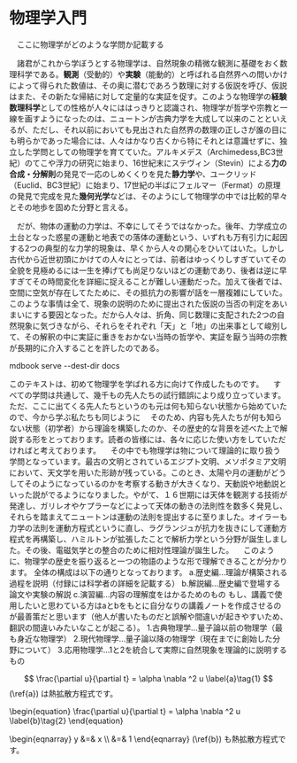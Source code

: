 
# 物理学入門

　ここに物理学がどのような学問か記載する

　諸君がこれから学ぼうとする物理学は、自然現象の精微な観測に基礎をおく数理科学である。**観測**（受動的）や**実験**（能動的）と呼ばれる自然界への問いかけによって得られた数値は、その奥に潜むであろう数理に対する仮説を呼び、仮説はまた、その新たな帰結に対して定量的な実証を促す。このような物理学の**経験数理科学**としての性格が人々にははっきりと認識され、物理学が哲学や宗教と一線を画すようになったのは、ニュートンが古典力学を大成して以来のことといえるが、ただし、それ以前においても見出された自然界の数理の正しさが誰の目にも明らかであった場合には、人々はかなり古くから特にそれとは意識せずに、独立した学問としての物理学を育てていた。アルキメデス（Archimedess,BC3世紀）のてこや浮力の研究に始まり、16世紀末にステヴィン（Stevin）による**力の合成・分解則**の発見で一応のしめくくりを見た**静力学**や、ユークリッド（Euclid、BC3世紀）に始まり、17世紀の半ばにフェルマー（Fermat）の原理の発見で完成を見た**幾何光学**などは、そのようにして物理学の中では比較的早々とその地歩を固めた分野と言える。

　だが、物体の運動の力学は、不幸にしてそうではなかった。後年、力学成立の土台となった惑星の運動と地表での落体の運動という、いずれも万有引力に起因する2つの典型的な力学的現象は、早くから人々の関心をひいてはいた。しかし古代から近世初頭にかけての人々にとっては、前者はゆっくりしすぎていてその全貌を見極めるには一生を捧げても尚足りないほどの運動であり、後者は逆に早すぎてその時間変化を詳細に捉えることが難しい運動だった。加えて後者では、空間に空気が存在してたために、その抵抗力の影響が話を一層複雑にしていた。このような事情は全て、現象の説明のために提出された仮説の当否の判定をあいまいにする要因となった。だから人々は、折角、同じ数理に支配された2つの自然現象に気づきながら、それらをそれぞれ「天」と「地」の出来事として峻別して、その解釈の中に実証に重きをおかない当時の哲学や、実証を厭う当時の宗教が長期的に介入することを許したのである。

mdbook serve --dest-dir docs

このテキストは、初めて物理学を学ばれる方に向けて作成したものです。 　すべての学問は共通して、幾千もの先人たちの試行錯誤により成り立っています。ただ、ここに出てくる先人たちというのも元は何も知らない状態から始めていたので、今から学ぶ私たちも同じように
　そのため、内容も先人たちが何も知らない状態（初学者）から理論を構築したのか、その歴史的な背景を述べた上で解説する形をとっております。読者の皆様には、各々に応じた使い方をしていただければと考えております。 　その中でも物理学は物について理論的に取り扱う学問となっています。最古の文明とされているエジプト文明、メソポタミア文明において、天文学を用いた形跡が残っている。このとき、太陽や月の運動がどうしてそのようになっているのかを考察する動きが大きくなり、天動説や地動説といった説がでるようになりました。やがて、１６世期には天体を観測する技術が発達し、ガリレオやケプラーなどによって天体の動きの法則性を数多く発見し、それらを踏まえてニュートンは運動の法則を提出するに至りました。オイラーも力学の法則を運動方程式というに直し、ラグランジュが抗力を抜きにして運動方程式を再構築し、ハミルトンが拡張したことで解析力学という分野が誕生しました。その後、電磁気学との整合のために相対性理論が誕生した。 　このように、物理学の歴史を振り返ると一つの物語のような形で理解できることが分かります。
全体の構成は以下の通りとなっております。
a.歴史編…理論が構築される過程を説明（付録には科学者の詳細を記載する） b.解説編…歴史編で登場する論文や実験の解説 c.演習編…内容の理解度をはかるためのもの
もし、講義で使用したいと思わている方はaとbをもとに自分なりの講義ノートを作成させるのが最善策だと思います（他人が書いたものだと誤解や間違いが起きやすいため、翻訳の間違いみたいなことが起こる）。
1.古典物理学…量子論以前の物理学（最も身近な物理学） 2.現代物理学…量子論以降の物理学（現在までに創始した分野について） 3.応用物理学…1と2を統合して実際に自然現象を理論的に説明するもの

$$
    \frac{\partial u}{\partial t} = \alpha \nabla ^2 u \label{a}\tag{1}
$$
(\ref{a}) は熱拡散方程式です。

\begin{equation}
\frac{\partial u}{\partial t} = \alpha \nabla ^2 u \label{b}\tag{2}
\end{equation}

\begin{eqnarray}
y &=& x \\\\
  &=& 1
\end{eqnarray}
(\ref{b}) も熱拡散方程式です。